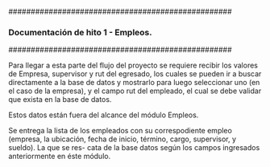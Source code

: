 
##################################################
###  		Documentación de hito 1 - Empleos.          ### 
##################################################


Para llegar a esta parte del flujo del proyecto se
requiere recibir los valores de Empresa, supervisor
y rut del egresado, los cuales se pueden ir a buscar 
directamente a la base de datos y mostrarlo para 
luego seleccionar uno (en el caso de la empresa), y
el campo rut del empleado, el cual se debe validar 
que exista en la base de datos.

Estos datos están fuera del alcance del módulo 
Empleos.

Se entrega la lista de los empleados con su correspodiente empleo (empresa, la ubicación, fecha de inicio,
término, cargo, supervisor, y sueldo). La que se res-
cata de la base datos según los campos ingresados
anteriormente en éste módulo.
